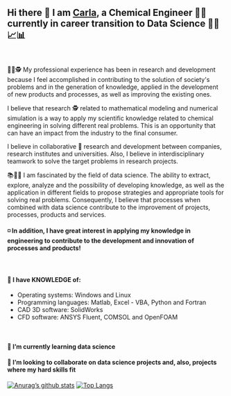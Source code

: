 ## Hi there 👋 I am  [Carla](https://carlacotas.github.io/thetechcareergps/), a Chemical Engineer 👩‍🎓 currently in career transition to Data Science 👩‍💻📈📊

</br>
   
👩‍💻🕵️ My professional experience has been in research and development because I feel accomplished in contributing to the solution of society's problems and in the generation of knowledge, applied in the development of new products and processes, as well as improving the existing ones.

   I believe that research 🕵️ related to mathematical modeling and numerical simulation is a way to apply my scientific knowledge related to chemical engineering in solving different real problems. This is an opportunity that can have an impact from the industry to the final consumer.

   I believe in collaborative 👯 research and development between companies, research institutes and universities. Also, I believe in interdisciplinary teamwork to solve the target problems in research projects.

📚👩‍💻 I am fascinated by the field of data science. The ability to extract, explore, analyze and the possibility of developing knowledge, as well as the application in different fields to propose strategies and appropriate tools for solving real problems. Consequently, I believe that processes when combined with data science contribute to the improvement of projects, processes, products and services.



#### ◽️ In addition, I have great interest in applying my knowledge in engineering to contribute to the development and innovation of processes and products!


</br>

#### 📌 I have KNOWLEDGE of:
- Operating systems: Windows and Linux
- Programming languages: Matlab, Excel - VBA, Python and Fortran
- CAD 3D software: SolidWorks
- CFD software: ANSYS Fluent, COMSOL and OpenFOAM

</br>

#### 🌱 I’m currently learning data science

#### 👯 I’m looking to collaborate on data science projects and, also, projects where my hard skills fit



[![Anurag’s github stats](https://github-readme-stats.vercel.app/api?username=carlacotas)](https://github.com/yushi1007)
[![Top Langs](https://github-readme-stats.vercel.app/api/top-langs/?username=carlacotas&layout=compact)](https://github.com/yushi1007)

<!--
**carlacotas/carlacotas** is a ✨ _special_ ✨ repository because its `README.md` (this file) appears on your GitHub profile.

Here are some ideas to get you started:

- 🔭 I’m currently working on ...
- 🌱 I’m currently learning ...
- 👯 I’m looking to collaborate on ...
- 🤔 I’m looking for help with ...
- 💬 Ask me about ...
- 📫 How to reach me: ...
- 😄 Pronouns: ...
- ⚡ Fun fact: ...
-->
